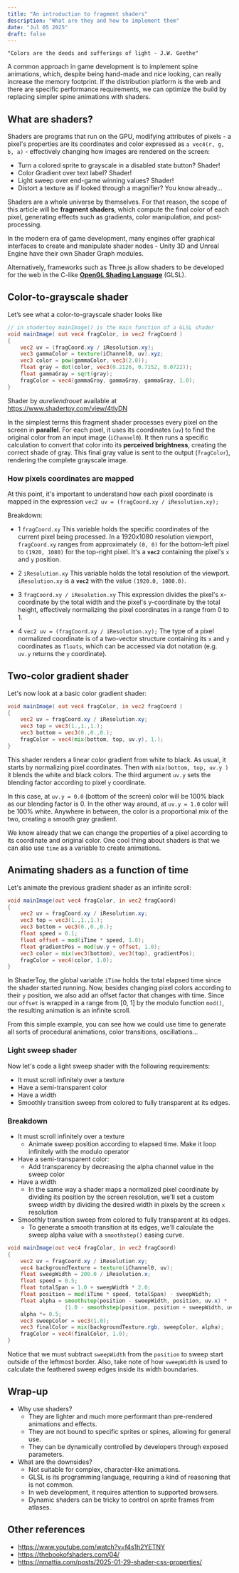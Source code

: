 ```yaml
---
title: "An introduction to fragment shaders"
description: "What are they and how to implement them"
date: "Jul 05 2025"
draft: false
---
```

    "Colors are the deeds and sufferings of light - J.W. Goethe"

A common approach in game development is to implement spine animations, which, despite being hand-made and nice looking, can really increase the memory footprint. If the distribution platform is the web and there are specific performance requirements, we can optimize the build by replacing simpler spine animations with shaders. 
## What are shaders?
Shaders are programs that run on the GPU, modifying attributes of pixels - a pixel's properties are its coordinates and color expressed as `a vec4(r, g, b, a)` -  effectively changing how images are rendered on the screen:

- Turn a colored sprite to grayscale in a disabled state button? Shader!
- Color Gradient over text label? Shader!
- Light sweep over end-game winning values? Shader!
- Distort a texture as if looked through a magnifier? You know already...

Shaders are a whole universe by themselves. For that reason, the scope of this article will be **fragment shaders**, which compute the final color of each pixel, generating effects such as gradients, color manipulation, and post-processing.

In the modern era of game development, many engines offer graphical interfaces to create and manipulate shader nodes - Unity 3D and Unreal Engine have their own Shader Graph modules.

Alternatively, frameworks such as Three.js allow shaders to be developed for the web in the C-like **[OpenGL Shading Language](https://www.khronos.org/opengl/wiki/OpenGL_Shading_Language)** (GLSL). 
## Color-to-grayscale shader
Let’s see what a color-to-grayscale shader looks like

```glsl
// in shadertoy mainImage() is the main function of a GLSL shader
void mainImage( out vec4 fragColor, in vec2 fragCoord )
{
	vec2 uv = (fragCoord.xy / iResolution.xy);
	vec3 gammaColor = texture(iChannel0, uv).xyz;
	vec3 color = pow(gammaColor, vec3(2.0));
	float gray = dot(color, vec3(0.2126, 0.7152, 0.0722));
	float gammaGray = sqrt(gray);
	fragColor = vec4(gammaGray, gammaGray, gammaGray, 1.0);
}
```
Shader by *aureliendrouet* available at https://www.shadertoy.com/view/4tlyDN

In the simplest terms this fragment shader processes every pixel on the screen in **parallel**. For each pixel, it uses its coordinates (`uv`) to find the original color from an input image (`iChannel0`). It then runs a specific calculation to convert that color into its **perceived brightness**, creating the correct shade of gray. This final gray value is sent to the output (`fragColor`), rendering the complete grayscale image.
### How pixels coordinates are mapped
At this point, it's important to understand how each pixel coordinate is mapped in the expression  `vec2 uv = (fragCoord.xy / iResolution.xy);` 

Breakdown:

- 1 `fragCoord.xy`
This variable holds the specific coordinates of the current pixel being processed. In a 1920x1080 resolution viewport, `fragCoord.xy` ranges from approximately `(0, 0)` for the bottom-left pixel to `(1920, 1080)` for the top-right pixel. It's a **`vec2`** containing the pixel's `x` and `y` position.

- 2 `iResolution.xy`
This variable holds the total resolution of the viewport. `iResolution.xy` is a **`vec2`** with the value `(1920.0, 1080.0)`.

- 3 `fragCoord.xy / iResolution.xy`
This expression divides the pixel's x-coordinate by the total width and the pixel's y-coordinate by the total height, effectively normalizing the pixel coordinates in a range from 0 to 1. 

- 4 `vec2 uv = (fragCoord.xy / iResolution.xy);`
The type of a pixel normalized coordinate is of a two-vector structure containing its `x` and `y` coordinates as `floats`, which can be accessed via dot notation (e.g. `uv.y` returns the `y` coordinate).  
## Two-color gradient shader
Let's now look at a basic color gradient shader:
```glsl
void mainImage( out vec4 fragColor, in vec2 fragCoord )
{
    vec2 uv = fragCoord.xy / iResolution.xy;
    vec3 top = vec3(1.,1.,1.);
    vec3 bottom = vec3(0.,0.,0.);
    fragColor = vec4(mix(bottom, top, uv.y), 1.);
}
```

This shader renders a linear color gradient from white to black. As usual, it starts by normalizing pixel coordinates. Then with `mix(bottom, top, uv.y )` it blends the white and black colors. The third argument `uv.y` sets the blending factor according to pixel `y` coordinate. 

In this case, at `uv.y = 0.0` (bottom of the screen) color will be 100% black as our blending factor is 0. In the other way around, at `uv.y = 1.0` color will be 100% white. Anywhere in between, the color is a proportional mix of the two, creating a smooth gray gradient.

We know already that we can change the properties of a pixel according to its coordinate and original color. One cool thing about shaders is that we can also use `time` as a variable to create animations.
## Animating shaders as a function of time
Let's animate the previous gradient shader as an infinite scroll: 
```glsl
void mainImage(out vec4 fragColor, in vec2 fragCoord)
{
    vec2 uv = fragCoord.xy / iResolution.xy;
    vec3 top = vec3(1.,1.,1.);
    vec3 bottom = vec3(0.,0.,0.);
    float speed = 0.1; 
    float offset = mod(iTime * speed, 1.0);
    float gradientPos = mod(uv.y + offset, 1.0);
    vec3 color = mix(vec3(bottom), vec3(top), gradientPos);
    fragColor = vec4(color, 1.0);
}
```

In ShaderToy, the global variable `iTime` holds the total elapsed time since the shader started running. Now, besides changing pixel colors according to their `y` position, we also add an offset factor that changes with time. Since our `offset` is wrapped in a range from [0, 1] by the modulo function `mod()`, the resulting animation is an infinite scroll.

From this simple example, you can see how we could use time to generate all sorts of procedural animations, color transitions, oscillations...

### Light sweep shader
Now let's code a light sweep shader with the following requirements: 
- It must scroll infinitely over a texture
- Have a semi-transparent color
- Have a width
- Smoothly transition sweep from colored to fully transparent at its edges.
### Breakdown
- It must scroll infinitely over a texture
	- Animate sweep position according to elapsed time. Make it loop infinitely with the modulo operator
- Have a semi-transparent color:
	- Add transparency by decreasing the alpha channel value in the sweep color
- Have a width
	- In the same way a shader maps a normalized pixel coordinate by dividing its position by the screen resolution, we'll set a custom sweep width by dividing the desired width in pixels by the screen `x` resolution
- Smoothly transition sweep from colored to fully transparent at its edges.
	- To generate a smooth transition at its edges, we'll calculate the sweep alpha value with a `smoothstep()` easing curve.
```glsl
void mainImage(out vec4 fragColor, in vec2 fragCoord)
{
    vec2 uv = fragCoord.xy / iResolution.xy;
    vec4 backgroundTexture = texture(iChannel0, uv);
    float sweepWidth = 200.0 / iResolution.x;
    float speed = 0.5;
    float totalSpan = 1.0 + sweepWidth * 2.0;
    float position = mod(iTime * speed, totalSpan) - sweepWidth;
    float alpha = smoothstep(position - sweepWidth, position, uv.x) *
                  (1.0 - smoothstep(position, position + sweepWidth, uv.x));
    alpha *= 0.5;
    vec3 sweepColor = vec3(1.0);
    vec3 finalColor = mix(backgroundTexture.rgb, sweepColor, alpha);  
    fragColor = vec4(finalColor, 1.0);
} 
```

Notice that we must subtract `sweepWidth` from the `position` to sweep start outside of the leftmost border. Also, take note of how `sweepWidth` is used to calculate the feathered sweep edges inside its width boundaries.
## Wrap-up

- Why use shaders?
	- They are lighter and much more performant than pre-rendered animations and effects.
	- They are not bound to specific sprites or spines, allowing for general use.
	- They can be dynamically controlled by developers through exposed parameters.
- What are the downsides?
	- Not suitable for complex, character-like animations.
	- GLSL is its programming language, requiring a kind of reasoning that is not common.
	- In web development, it requires attention to supported browsers.
	- Dynamic shaders can be tricky to control on sprite frames from atlases.
## Other references
- https://www.youtube.com/watch?v=f4s1h2YETNY
- https://thebookofshaders.com/04/
- https://nmattia.com/posts/2025-01-29-shader-css-properties/
